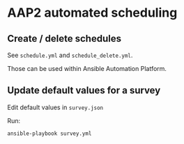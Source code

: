 # AAP2 automated scheduling

## Create / delete schedules

See `schedule.yml` and `schedule_delete.yml`.

Those can be used within Ansible Automation Platform.

## Update default values for a survey

Edit default values in `survey.json`

Run:

```sh
ansible-playbook survey.yml
```



